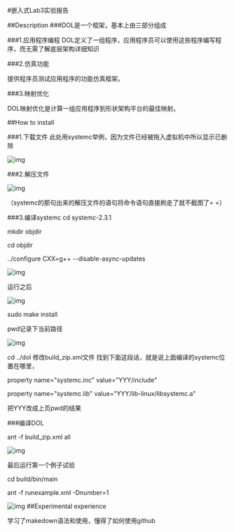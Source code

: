 #嵌入式Lab3实验报告

##Description
###DOL是一个框架，基本上由三部分组成

###1.应用程序编程
DOL定义了一组程序，应用程序员可以使用这些程序编写程序，而无需了解底层架构详细知识

###2.仿真功能

提供程序员测试应用程序的功能仿真框架。

###3.映射优化

DOL映射优化是计算一组应用程序到形状架构平台的最佳映射。

##How to install

###1.下载文件
此处用systemc举例，因为文件已经被拖入虚拟机中所以显示已删除

![img](https://cl.ly/2Q280t2r1p2T/Image%202016-10-09%20at%2010.05.36%20PM.png)

###2.解压文件

![img](https://cl.ly/1n0u250W2n3O/Image%202016-10-09%20at%2010.11.25%20PM.png)

（systemc的那句出来的解压文件的语句将命令语句直接刷走了就不截图了= =）

###3.编译systemc
cd systemc-2.3.1

mkdir objdir


cd objdir


../configure CXX=g++ --disable-async-updates

![img](https://cl.ly/2O2f2b1u1h01/Image%202016-10-09%20at%2010.15.49%20PM.png)

运行之后

![img](https://cl.ly/31170m2A3d3W/Image%202016-10-09%20at%2010.17.31%20PM.png)

sudo make install

pwd记录下当前路径

![img](https://cl.ly/352w0E2b131W/Image%202016-10-09%20at%2010.20.21%20PM.png)

cd ../dol
修改build_zip.xml文件
找到下面这段话，就是说上面编译的systemc位置在哪里，

property name="systemc.inc" value="YYY/include"

property name="systemc.lib" value="YYY/lib-linux/libsystemc.a"

把YYY改成上页pwd的结果

###编译DOL

ant -f build_zip.xml all

![img](https://cl.ly/1S3N423G2j2G/Image%202016-10-09%20at%2010.25.01%20PM.png)

最后运行第一个例子试验

cd build/bin/main

ant -f runexample.xml -Dnumber=1


![img](https://cl.ly/0a1G012A2F3C/Image%202016-10-09%20at%2010.26.43%20PM.png)
##Experimental experience

学习了makedown语法和使用，懂得了如何使用github